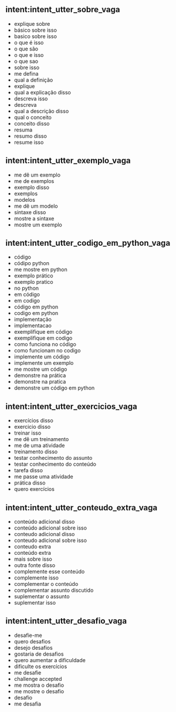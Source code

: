 ## intent:intent_utter_sobre_vaga
- explique sobre
- básico sobre isso
- basico sobre isso
- o que é isso
- o que são
- o que e isso
- o que sao
- sobre isso
- me defina
- qual a definição
- explique
- qual a explicação disso
- descreva isso
- descreva
- qual a descrição disso
- qual o conceito 
- conceito disso
- resuma 
- resumo disso
- resume isso

## intent:intent_utter_exemplo_vaga
- me dê um exemplo 
- me de exemplos
- exemplo disso
- exemplos 
- modelos
- me dê um modelo
- sintaxe disso
- mostre a sintaxe
- mostre um exemplo

## intent:intent_utter_codigo_em_python_vaga
- código
- códipo python
- me mostre em python
- exemplo prático
- exemplo pratico
- no python
- em código
- em codigo
- código em python
- codigo em python
- implementação
- implementacao
- exemplifique em código
- exemplifique em codigo
- como funciona no código
- como funcionam no codigo
- implemente um código
- implemente um exemplo
- me mostre um código
- demonstre na prática
- demonstre na pratica
- demonstre um código em python

## intent:intent_utter_exercicios_vaga
- exercícios disso
- exercicio disso
- treinar isso
- me dê um treinamento
- me de uma atividade
- treinamento disso
- testar conhecimento do assunto
- testar conhecimento do conteúdo
- tarefa disso 
- me passe uma atividade
- prática disso
- quero exercícios

## intent:intent_utter_conteudo_extra_vaga
- conteúdo adicional disso
- conteúdo adicional sobre isso
- conteudo adicional disso
- conteudo adicional sobre isso
- conteudo extra
- conteúdo extra
- mais sobre isso
- outra fonte disso
- complemente esse conteúdo
- complemente isso
- complementar o conteúdo
- complementar assunto discutido
- suplementar o assunto
- suplementar isso

## intent:intent_utter_desafio_vaga
- desafie-me
- quero desafios
- desejo desafios
- gostaria de desafios
- quero aumentar a dificuldade
- dificulte os exercícios
- me desafie
- challenge accepted
- me mostra o desafio
- me mostre o desafio
- desafio
- me desafia